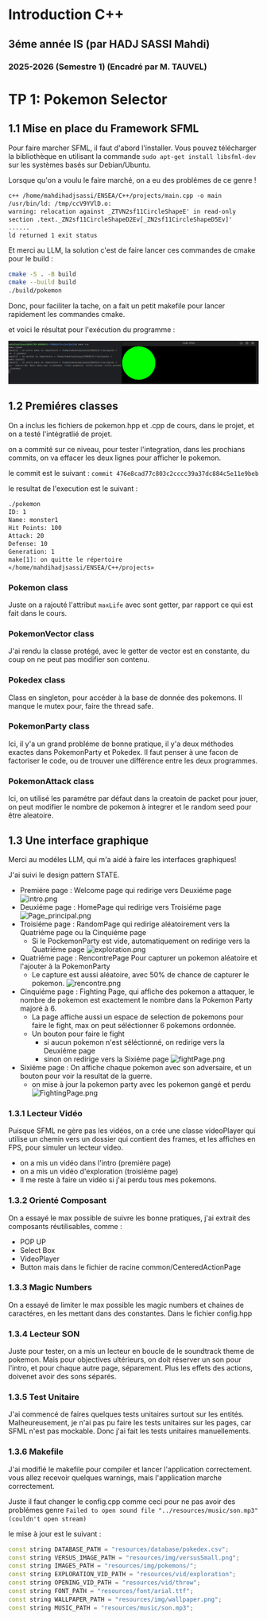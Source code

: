 # Introduction C++
## 3éme année IS (par HADJ SASSI Mahdi)
### 2025-2026 (Semestre 1) (Encadré par M. TAUVEL)

# TP 1: Pokemon Selector

## 1.1 Mise en place du Framework SFML

Pour faire marcher SFML, il faut d'abord l'installer. Vous pouvez télécharger la bibliothèque en utilisant
la commande `sudo apt-get install libsfml-dev` sur les systèmes basés sur Debian/Ubuntu.

Lorsque qu'on a voulu le faire marché, on a eu des problémes de ce genre !
```
c++ /home/mahdihadjsassi/ENSEA/C++/projects/main.cpp -o main /usr/bin/ld: /tmp/ccV9YVlD.o: 
warning: relocation against _ZTVN2sf11CircleShapeE' in read-only section .text._ZN2sf11CircleShapeD2Ev[_ZN2sf11CircleShapeD5Ev]'
......
ld returned 1 exit status
```

Et merci au LLM, la solution c'est de faire lancer ces commandes de cmake pour le build : 

```bash
cmake -S . -B build
cmake --build build
./build/pokemon
```

Donc, pour faciliter la tache, on a fait un petit makefile pour lancer rapidement les commandes cmake. 

et voici le résultat pour l'exécution du programme :

![img.png](documentation/tache1.1.png)

## 1.2 Premiéres classes

On a inclus les fichiers de pokemon.hpp et .cpp de cours, dans le projet, et on a testé l'intégratlié de projet.

on a commité sur ce niveau, pour tester l'integration, dans les prochians commits, on va effacer les deux lignes 
pour afficher le pokemon.

le commit est le suivant : 
```commit 476e8cad77c803c2cccc39a37dc884c5e11e9beb```

le resultat de l'execution est le suivant :
```
./pokemon
ID: 1
Name: monster1
Hit Points: 100
Attack: 20
Defense: 10
Generation: 1
make[1]: on quitte le répertoire «/home/mahdihadjsassi/ENSEA/C++/projects»
```

### Pokemon class

Juste on a rajouté l'attribut `maxLife` avec sont getter, par rapport ce qui est fait dans le cours.

### PokemonVector class

J'ai rendu la classe protégé, avec le getter de vector est en constante, du coup on ne peut pas modifier son contenu.

### Pokedex class
Class en singleton, pour accéder à la base de donnée des pokemons. 
Il manque le mutex pour, faire the thread safe.

### PokemonParty class

Ici, il y'a un grand probléme de bonne pratique, il y'a deux méthodes exactes dans PokemonParty et Pokedex.
Il faut penser à une facon de factoriser le code, ou de trouver une différence entre les deux programmes.

### PokemonAttack class

Ici, on utilisé les paramétre par défaut dans la creatoin de packet pour jouer, on peut modifier le nombre de pokemon à integrer
et le random seed pour être aleatoire.

## 1.3 Une interface graphique
 
Merci au modéles LLM, qui m'a aidé à faire les interfaces graphiques!

J'ai suivi le design pattern STATE.

- Premiére page : Welcome page qui redirige vers Deuxiéme page
![intro.png](documentation/intro.png)
- Deuxiéme page : HomePage qui redirige vers Troisiéme page
![Page_principal.png](documentation/Page_principal.png)
- Troisiéme page : RandomPage qui redirige aléatoirement vers la Quatriéme page ou la Cinquiéme page
  - Si le PockemonParty est vide, automatiquement on redirige vers la Quatriéme page
![exploration.png](documentation/exploration.png)
- Quatriéme page : RencontrePage Pour capturer un pokemon aléatoire et l'ajouter à la PokemonParty
  - Le capture est aussi aléatoire, avec 50% de chance de capturer le pokemon.
![rencontre.png](documentation/rencontre.png)
- Cinquiéme page : Fighting Page, qui affiche des pokemon a attaquer, le nombre de pokemon est exactement le nombre dans la 
  Pokemon Party majoré à 6.
  - La page affiche aussi un espace de selection de pokemons pour faire le fight, max on peut séléctionner 6 pokemons ordonnée.
  - Un bouton pour faire le fight
    - si aucun pokemon n'est séléctionné, on redirige vers la Deuxiéme page
    - sinon on redirige vers la Sixiéme page 
![fightPage.png](documentation/fightPage.png)
- Sixiéme page : On affiche chaque pokemon avec son adversaire, et un bouton pour voir la resultat de la guerre.
  - on mise à jour la pokemon party avec les pokemon gangé et perdu
![FightingPage.png](documentation/FightingPage.png)
### 1.3.1 Lecteur Vidéo
Puisque SFML ne gère pas les vidéos, on a crée une classe videoPlayer qui utilise un chemin vers un dossier qui contient des 
frames, et les affiches en FPS, pour simuler un lecteur video.

- on a mis un vidéo dans l'intro (premiére page)
- on a mis un vidéo d'exploration (troisiéme page)
- Il me reste à faire un vidéo si j'ai perdu tous mes pokemons.


### 1.3.2 Orienté Composant
On a essayé le max possible de suivre les bonne pratiques, j'ai extrait des composants réutilisables, comme :
- POP UP
- Select Box
- VideoPlayer
- Button mais dans le fichier de racine common/CenteredActionPage

### 1.3.3 Magic Numbers
On a essayé de limiter le max possible les magic numbers et chaines de caractéres, en les mettant dans des constantes.
Dans le fichier config.hpp

### 1.3.4 Lecteur SON
Juste pour tester, on a mis un lecteur en boucle de le soundtrack theme de pokemon.
Mais pour objectives ultérieurs, on doit réserver un son pour l'intro, et pour chaque autre page, séparement.
Plus les effets des actions, doivenet avoir des sons séparés.

### 1.3.5 Test Unitaire
J'ai commencé de faires quelques tests unitaires surtout sur les entités. 
Malheureusement, je n'ai pas pu faire les tests unitaires sur les pages, car SFML n'est pas mockable.
Donc j'ai fait les tests unitaires manuellements.

### 1.3.6 Makefile
J'ai modifié le makefile pour compiler et lancer l'application correctement.
vous allez recevoir quelques warnings, mais l'application marche correctement.

Juste il faut changer le config.cpp comme ceci pour ne pas avoir des problémes genre
```Failed to open sound file "../resources/music/son.mp3" (couldn't open stream)```

le mise à jour est le suivant :
```cpp
const string DATABASE_PATH = "resources/database/pokedex.csv";
const string VERSUS_IMAGE_PATH = "resources/img/versusSmall.png";
const string IMAGES_PATH = "resources/img/pokemons/";
const string EXPLORATION_VID_PATH = "resources/vid/exploration";
const string OPENING_VID_PATH = "resources/vid/throw";
const string FONT_PATH = "resources/font/arial.ttf";
const string WALLPAPER_PATH = "resources/img/wallpaper.png";
const string MUSIC_PATH = "resources/music/son.mp3";
```